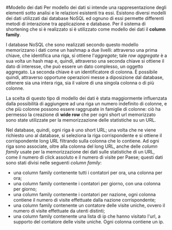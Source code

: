 #Modello dei dati
Per modello dei dati si intende una rappresentazione degli elementi sotto analisi e le relazioni esistenti tra essi. Esistono diversi modelli dei dati utilizzati dai database NoSQL ed ognuno di essi permette differenti metodi di interazione tra applicazione e database. Per il sistema di shortening che si è realizzato si è utilizzato come modello dei dati il **column family**.

I database NoSQL che sono realizzati secondo questo modello memorizzano i dati come un hashmap a due livelli: attraverso una prima chiave, che identifica una riga, si ottiene l'*aggregate*; tale *row aggregate* è a sua volta un hash map e, quindi, attraverso una seconda chiave si ottiene il dato di interesse, che può essere un dato complesso, un oggetto aggregato. La seconda chiave è un identificatore di colonna. È possibile quindi, attraverso opportune operazioni messe a diposizione dal database, ottenere sia una intera riga, sia il valore di una singola colonna o di più colonne. 

La scelta di questo tipo di modello dei dati è stata maggiormente influenzata dalla possibilità di aggiungere ad una riga un numero indefinito di colonne, e che più colonne possono essere raggrupate in famiglie di colonne: ciò ha permesso la creazione di **wide row** che per ogni short url memorizzato sono state utilizzate per la memorizzazione delle statistiche su un URL.

Nel database, quindi, ogni riga è uno short URL; una volta che ne viene richiesto uno al database, si seleziona la riga corrispondente e si ottiene il corrispondente long URL filtrando sulla colonna che lo contiene. Ad ogni riga sono associate, oltre alla colonna del long URL, anche delle *column family* usate per la memorizzazione dei dati sulle statistiche di un URL, come il numero di click assoluto e il numero di visite per Paese; questi dati sono stati divisi nelle seguenti *column family*: 

- una column family contenente tutti i contatori per ora, una colonna per ora;
- una column family contenente i contatori per giorno, con una colonna per giorno;
- una column family contenente i contatori per nazione, ogni colonna contiene il numero di visite effettuate dalla nazione corrispondente;
- una column family contenente un contatore delle visite uniche, ovvero il numero di visite effettuate da utenti distinti;
- una column family contenente una lista di ip che hanno visitato l'url, a supporto del contatore delle visite uniche. Ogni colonna contiene un ip.

